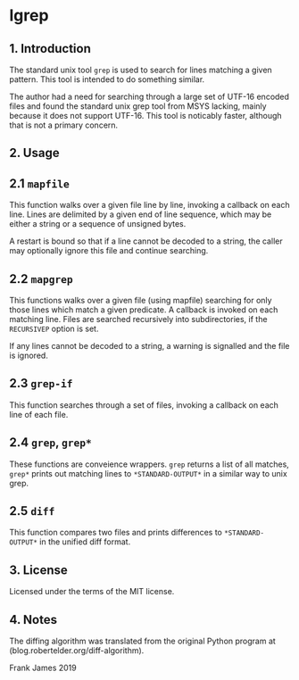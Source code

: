 # lgrep

## 1. Introduction
The standard unix tool `grep` is used to search for lines matching a given pattern. This tool
is intended to do something similar.

The author had a need for searching through a large set of UTF-16 encoded files and found
the standard unix grep tool from MSYS lacking, mainly because it does not support UTF-16.
This tool is noticably faster, although that is not a primary concern.

## 2. Usage

## 2.1 `mapfile`
This function walks over a given file line by line, invoking a callback on each line.
Lines are delimited by a given end of line sequence, which may be either a string or a sequence of
unsigned bytes.

A restart is bound so that if a line cannot be decoded to a string, the caller may optionally
ignore this file and continue searching. 

## 2.2 `mapgrep`
This functions walks over a given file (using mapfile) searching for only those lines which
match a given predicate. A callback is invoked on each matching line. Files are searched
recursively into subdirectories, if the `RECURSIVEP` option is set.

If any lines cannot be decoded to a string, a warning is signalled and the file is ignored.

## 2.3 `grep-if`
This function searches through a set of files, invoking a callback on each line of each file.

## 2.4 `grep`, `grep*`
These functions are conveience wrappers. `grep` returns a list of all matches, `grep*` prints
out matching lines to `*STANDARD-OUTPUT*` in a similar way to unix grep.

## 2.5 `diff`
This function compares two files and prints differences to `*STANDARD-OUTPUT*` in the unified diff
format. 

## 3. License
Licensed under the terms of the MIT license.

## 4. Notes
The diffing algorithm was translated from the original Python program at (blog.robertelder.org/diff-algorithm). 

Frank James
2019



